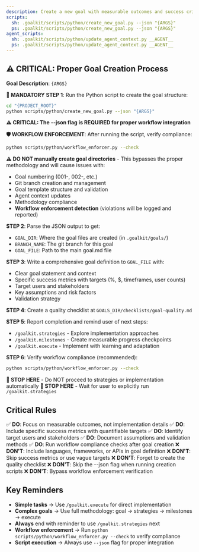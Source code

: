 ```yaml
---
description: Create a new goal with measurable outcomes and success criteria. This command ensures proper goal-driven development methodology.
scripts:
  sh: .goalkit/scripts/python/create_new_goal.py --json "{ARGS}"
  ps: .goalkit/scripts/python/create_new_goal.py --json "{ARGS}"
agent_scripts:
  sh: .goalkit/scripts/python/update_agent_context.py __AGENT__
  ps: .goalkit/scripts/python/update_agent_context.py __AGENT__
---
```


## ⚠️ CRITICAL: Proper Goal Creation Process

**Goal Description**: `{ARGS}`

**🚨 MANDATORY STEP 1**: Run the Python script to create the goal structure:
```bash
cd "{PROJECT_ROOT}"
python scripts/python/create_new_goal.py --json "{ARGS}"
```

**⚠️ CRITICAL: The --json flag is REQUIRED for proper workflow integration**

**🛡️ WORKFLOW ENFORCEMENT**: After running the script, verify compliance:
```bash
python scripts/python/workflow_enforcer.py --check
```

**⚠️ DO NOT manually create goal directories** - This bypasses the proper methodology and will cause issues with:
- Goal numbering (001-, 002-, etc.)
- Git branch creation and management
- Goal template structure and validation
- Agent context updates
- Methodology compliance
- **Workflow enforcement detection** (violations will be logged and reported)

**STEP 2**: Parse the JSON output to get:
- `GOAL_DIR`: Where the goal files are created (in `.goalkit/goals/`)
- `BRANCH_NAME`: The git branch for this goal
- `GOAL_FILE`: Path to the main goal.md file

**STEP 3**: Write a comprehensive goal definition to `GOAL_FILE` with:
- Clear goal statement and context
- Specific success metrics with targets (%, $, timeframes, user counts)
- Target users and stakeholders
- Key assumptions and risk factors
- Validation strategy

**STEP 4**: Create a quality checklist at `GOALS_DIR/checklists/goal-quality.md`

**STEP 5**: Report completion and remind user of next steps:
- `/goalkit.strategies` - Explore implementation approaches
- `/goalkit.milestones` - Create measurable progress checkpoints
- `/goalkit.execute` - Implement with learning and adaptation

**STEP 6**: Verify workflow compliance (recommended):
```bash
python scripts/python/workflow_enforcer.py --check
```

**🛑 STOP HERE** - Do NOT proceed to strategies or implementation automatically
**🛑 STOP HERE** - Wait for user to explicitly run `/goalkit.strategies`

## Critical Rules

✅ **DO**: Focus on measurable outcomes, not implementation details
✅ **DO**: Include specific success metrics with quantifiable targets
✅ **DO**: Identify target users and stakeholders
✅ **DO**: Document assumptions and validation methods
✅ **DO**: Run workflow compliance checks after goal creation
❌ **DON'T**: Include languages, frameworks, or APIs in goal definition
❌ **DON'T**: Skip success metrics or use vague targets
❌ **DON'T**: Forget to create the quality checklist
❌ **DON'T**: Skip the --json flag when running creation scripts
❌ **DON'T**: Bypass workflow enforcement verification

## Key Reminders

- **Simple tasks** → Use `/goalkit.execute` for direct implementation
- **Complex goals** → Use full methodology: goal → strategies → milestones → execute
- **Always** end with reminder to use `/goalkit.strategies` next
- **Workflow enforcement** → Run `python scripts/python/workflow_enforcer.py --check` to verify compliance
- **Script execution** → Always use `--json` flag for proper integration